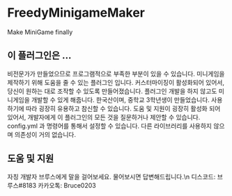 # FreedyMinigameMaker
Make MiniGame finally

## 이 플러그인은 ...
비전문가가 만들었으므로 프로그램적으로 부족한 부분이 있을 수 있습니다.
미니게임을 제작하기 위해 도움을 줄 수 있는 플러그인 입니다.
커스터마이징이 활성화되어 있어서, 당신이 원하는 대로 조작할 수 있도록 만들어졌습니다.
플러그인 개발을 하지 않고도 미니게임을 개발할 수 있게 해줍니다.
한국산이며, 중학교 3학년생이 만들었습니다.
사용하기에 따라 굉장히 유용하고 참신할 수 있습니다.
도움 및 지원이 굉장히 활성화 되어 있어서, 개발자에게 이 플러그인의 모든 것을 질문하거나 제안할 수 있습니다.
config.yml 과 명령어를 통해서 설정할 수 있습니다.
다른 라이브러리를 사용하지 않으며 의존성이 거의 없습니다.

## 도움 및 지원
자칭 개발자 브루스에게 말을 걸어보세요.
물어보시면 답변해드립니다.\n
디스코드: 브루스#8183
카카오톡: Bruce0203
